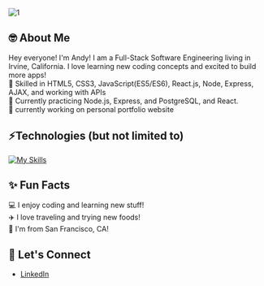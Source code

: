 ![1](https://user-images.githubusercontent.com/100327736/174872894-f7220dd1-7fa3-42b4-b183-94f9a50cf01b.jpeg)
## 🤓 About Me
Hey everyone! I'm Andy! I am a Full-Stack Software Engineering living in Irvine, California. I love learning new coding concepts and excited to build more apps!
<br> :deciduous_tree: Skilled in HTML5, CSS3, JavaScript(ES5/ES6), React.js, Node, Express, AJAX, and working with APIs
<br> :seedling: Currently practicing Node.js, Express, and PostgreSQL, and React.
<br> :seedling: currently working on personal portfolio website

## ⚡Technologies (but not limited to)
[![My Skills](https://skillicons.dev/icons?i=html,css,webpack,js,nodejs,express,postgres,py,mysql,vscode,figma,git,github)](https://skillicons.dev)

## ✨ Fun Facts
:computer: I enjoy coding and learning new stuff!<br>
:airplane: I love traveling and trying new foods!<br>
:round_pushpin: I'm from San Francisco, CA!

## 🤝 Let's Connect
<ul>
  <li><a href="https://www.linkedin.com/in/andy-chen907/">LinkedIn</a></li>
</ul>

